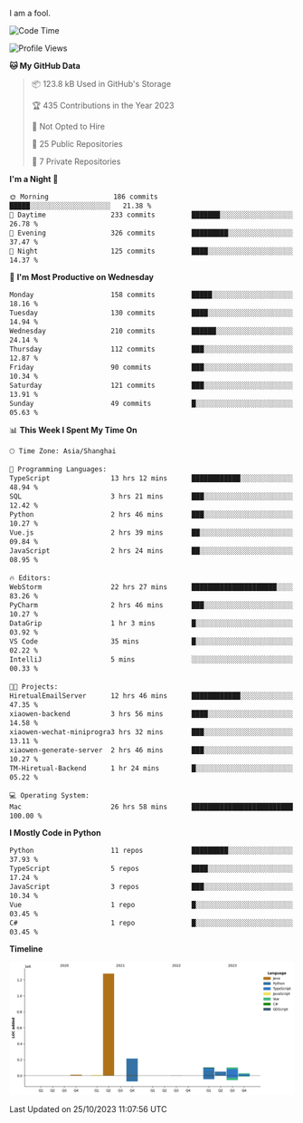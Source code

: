 I am a fool.

<!--START_SECTION:waka-->
![Code Time](http://img.shields.io/badge/Code%20Time-823%20hrs%2039%20mins-blue)

![Profile Views](http://img.shields.io/badge/Profile%20Views-0-blue)

**🐱 My GitHub Data** 

> 📦 123.8 kB Used in GitHub's Storage 
 > 
> 🏆 435 Contributions in the Year 2023
 > 
> 🚫 Not Opted to Hire
 > 
> 📜 25 Public Repositories 
 > 
> 🔑 7 Private Repositories 
 > 
**I'm a Night 🦉** 

```text
🌞 Morning                186 commits         █████░░░░░░░░░░░░░░░░░░░░   21.38 % 
🌆 Daytime                233 commits         ███████░░░░░░░░░░░░░░░░░░   26.78 % 
🌃 Evening                326 commits         █████████░░░░░░░░░░░░░░░░   37.47 % 
🌙 Night                  125 commits         ████░░░░░░░░░░░░░░░░░░░░░   14.37 % 
```
📅 **I'm Most Productive on Wednesday** 

```text
Monday                   158 commits         █████░░░░░░░░░░░░░░░░░░░░   18.16 % 
Tuesday                  130 commits         ████░░░░░░░░░░░░░░░░░░░░░   14.94 % 
Wednesday                210 commits         ██████░░░░░░░░░░░░░░░░░░░   24.14 % 
Thursday                 112 commits         ███░░░░░░░░░░░░░░░░░░░░░░   12.87 % 
Friday                   90 commits          ███░░░░░░░░░░░░░░░░░░░░░░   10.34 % 
Saturday                 121 commits         ███░░░░░░░░░░░░░░░░░░░░░░   13.91 % 
Sunday                   49 commits          █░░░░░░░░░░░░░░░░░░░░░░░░   05.63 % 
```


📊 **This Week I Spent My Time On** 

```text
🕑︎ Time Zone: Asia/Shanghai

💬 Programming Languages: 
TypeScript               13 hrs 12 mins      ████████████░░░░░░░░░░░░░   48.94 % 
SQL                      3 hrs 21 mins       ███░░░░░░░░░░░░░░░░░░░░░░   12.42 % 
Python                   2 hrs 46 mins       ███░░░░░░░░░░░░░░░░░░░░░░   10.27 % 
Vue.js                   2 hrs 39 mins       ██░░░░░░░░░░░░░░░░░░░░░░░   09.84 % 
JavaScript               2 hrs 24 mins       ██░░░░░░░░░░░░░░░░░░░░░░░   08.95 % 

🔥 Editors: 
WebStorm                 22 hrs 27 mins      █████████████████████░░░░   83.26 % 
PyCharm                  2 hrs 46 mins       ███░░░░░░░░░░░░░░░░░░░░░░   10.27 % 
DataGrip                 1 hr 3 mins         █░░░░░░░░░░░░░░░░░░░░░░░░   03.92 % 
VS Code                  35 mins             █░░░░░░░░░░░░░░░░░░░░░░░░   02.22 % 
IntelliJ                 5 mins              ░░░░░░░░░░░░░░░░░░░░░░░░░   00.33 % 

🐱‍💻 Projects: 
HiretualEmailServer      12 hrs 46 mins      ████████████░░░░░░░░░░░░░   47.35 % 
xiaowen-backend          3 hrs 56 mins       ████░░░░░░░░░░░░░░░░░░░░░   14.58 % 
xiaowen-wechat-miniprogra3 hrs 32 mins       ███░░░░░░░░░░░░░░░░░░░░░░   13.11 % 
xiaowen-generate-server  2 hrs 46 mins       ███░░░░░░░░░░░░░░░░░░░░░░   10.27 % 
TM-Hiretual-Backend      1 hr 24 mins        █░░░░░░░░░░░░░░░░░░░░░░░░   05.22 % 

💻 Operating System: 
Mac                      26 hrs 58 mins      █████████████████████████   100.00 % 
```

**I Mostly Code in Python** 

```text
Python                   11 repos            █████████░░░░░░░░░░░░░░░░   37.93 % 
TypeScript               5 repos             ████░░░░░░░░░░░░░░░░░░░░░   17.24 % 
JavaScript               3 repos             ███░░░░░░░░░░░░░░░░░░░░░░   10.34 % 
Vue                      1 repo              █░░░░░░░░░░░░░░░░░░░░░░░░   03.45 % 
C#                       1 repo              █░░░░░░░░░░░░░░░░░░░░░░░░   03.45 % 
```



**Timeline**

![Lines of Code chart](https://raw.githubusercontent.com/VeejaLiu/VeejaLiu/master/assets/bar_graph.png)


 Last Updated on 25/10/2023 11:07:56 UTC
<!--END_SECTION:waka-->
